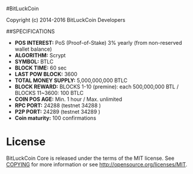 #BitLuckCoin

Copyright (c) 2014-2016 BitLuckCoin Developers


##SPECIFICATIONS

- **POS INTEREST:** PoS (Proof-of-Stake) 3% yearly (from non-reserved wallet balance)
- **ALGORITHM:** Scrypt
- **SYMBOL:** BTLC
- **BLOCK TIME:** 60 sec
- **LAST POW BLOCK:** 3600
- **TOTAL MONEY SUPPLY:** 5,000,000,000 BTLC
- **BLOCK REWARD:** BLOCKS 1-10 (premine): each 500,000,000 BTL / BLOCKS 11~3600: 100 BTLC
- **COIN POS AGE:** Min. 1 hour / Max. unlimited
- **RPC PORT:** 24288 (testnet 34288 )
- **P2P PORT:** 24289 (testnet 34289 )
- **Coin maturity:** 100 confirmations



License
=======

BitLuckCoin Core is released under the terms of the MIT license. 
See [COPYING](COPYING) for more
information or see http://opensource.org/licenses/MIT.
